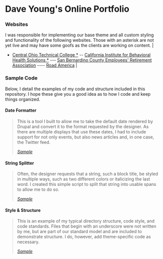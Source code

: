 # Dave Young's Online Portfolio

### Websites

I was responsible for implementing our base theme and all custom styling and functionality of the following websites. Those with an asterisk are not yet live and may have some goofs as the clients are working on content. |

- [Central Ohio Technical College *](https://live-cotc2020.pantheonsite.io/)
-- [California Institute for Behavioral Health Solutions *](https://live-cibhs-2020.pantheonsite.io/)
--- [San Bernardino County Employees' Retirement Association](https://www.sbcera.org/)
---- [Road America](https://web.archive.org/web/20200714024038/https://www.roadamerica.com/) |

### Sample Code

Below, I detail the examples of my code and structure included in this repository. I hope these give you a good idea as to how I code and keep things organized.

#### Date Formatter

> This is a tool I built to allow me to take the default date rendered by Drupal and convert it to the
format requested by the designer. As there are multiple displays that use these dates, I had to include 
support for not only events, but also news articles and, in one case, the Twitter feed.
> 
> *[Sample](https://github.com/sixty7ss/code-samples/tree/master/Date%20Formatter)*

#### String Splitter

> Often, the designer requests that a string, such a block title, be styled in multiple ways, such as 
two different colors or italicizing the last word. I created this simple script to split that string 
into usable spans to allow me to do so.
> 
> *[Sample](https://github.com/sixty7ss/code-samples/tree/master/String%20Splitter)*

#### Style & Structure

> This is an example of my typical directory structure, code style, and code standards. Files that begin with an underscore were not written by me, but are part of our standard model and are included to demonstrate structure. I do, however, add theme-specific code as necessary.
> 
> *[Sample](https://github.com/sixty7ss/code-samples/tree/master/Style%20Structure)*
